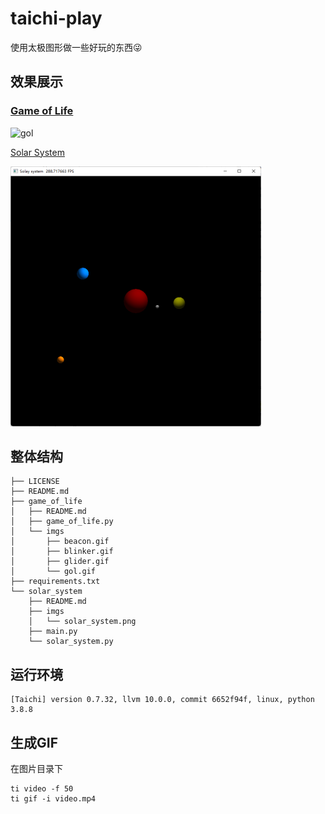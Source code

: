 # taichi-play

使用太极图形做一些好玩的东西:stuck_out_tongue_winking_eye:

## 效果展示

### [Game of Life](game_of_life/)

![gol](game_of_life/imgs/gol.gif)

[Solar System](solar_system/)

<img src="solar_system/imgs/solar_system.png" alt="gol" style="zoom:50%;" />

## 整体结构

```
├── LICENSE
├── README.md
├── game_of_life
│   ├── README.md
│   ├── game_of_life.py
│   └── imgs
│       ├── beacon.gif
│       ├── blinker.gif
│       ├── glider.gif
│       └── gol.gif
├── requirements.txt
└── solar_system
    ├── README.md
    ├── imgs
    │   └── solar_system.png
    ├── main.py
    └── solar_system.py
```

## 运行环境

```
[Taichi] version 0.7.32, llvm 10.0.0, commit 6652f94f, linux, python 3.8.8
```

## 生成GIF

在图片目录下

```shell
ti video -f 50
ti gif -i video.mp4
```

